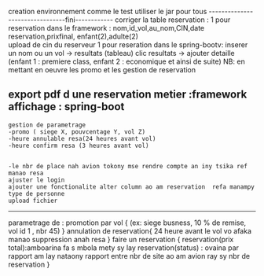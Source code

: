 creation environnement comme le test 
utiliser le jar pour tous
--------------------------------fini------------
corriger la table reservation :
    1 pour reservation dans le framework : nom,id_vol,au_nom,CIN,date reservation,prixfinal, enfant(2),adulte(2)  
        upload de cin du reserveur
    1 pour reseration dans le spring-bootv: 
        inserer un nom ou un vol -> resultats (tableau) 
        clic resultats -> ajouter detaille (enfant 1 : premiere class, enfant 2 : economique et ainsi de suite)
            NB: en mettant en oeuvre les promo et les gestion de reservation

export pdf d une reservation 
    metier :framework
    affichage : spring-boot
----------------------------------

    gestion de parametrage 
    -promo ( siege X, pouvcentage Y, vol Z)
    -heure annulable resa(24 heures avant vol)
    -heure confirm resa (3 heures avant vol)


    -le nbr de place nah avion tokony mse rendre compte an iny tsika ref manao resa
    ajuster le login
    ajouter une fonctionalite alter column ao am reservation  refa manampy type de personne
    upload fichier



---------------

parametrage de :
promotion par vol {
    (ex: siege busness, 10 % de remise, vol id 1 , nbr 45)
    }
annulation de reservation{
    24 heure avant le vol vo afaka manao suppression anah resa
    }
faire un reservation {
    reservation(prix total):amboarina fa s mbola mety sy lay reservation(status) : ovaina par rapport am lay nataony
    rapport entre nbr de site ao am avion ray sy nbr de reservation
}